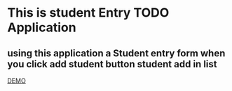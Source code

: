 # This is student Entry TODO Application
## using this application a Student entry form when you click add student button student add in list

[DEMO](https://run.plnkr.co/plunks/q5fHOo4XLDjBJ5m8aaV3/)